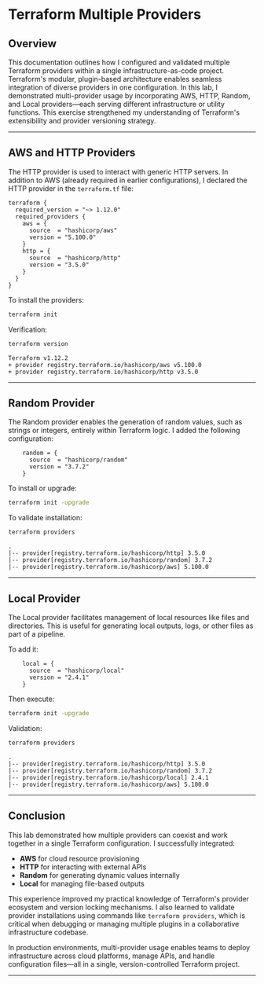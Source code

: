 # Terraform Multiple Providers

## Overview

This documentation outlines how I configured and validated multiple Terraform providers within a single infrastructure-as-code project. Terraform's modular, plugin-based architecture enables seamless integration of diverse providers in one configuration. In this lab, I demonstrated multi-provider usage by incorporating AWS, HTTP, Random, and Local providers—each serving different infrastructure or utility functions. This exercise strengthened my understanding of Terraform's extensibility and provider versioning strategy.

---

## AWS and HTTP Providers

The HTTP provider is used to interact with generic HTTP servers. In addition to AWS (already required in earlier configurations), I declared the HTTP provider in the `terraform.tf` file:

```hcl
terraform {
  required_version = "~> 1.12.0"
  required_providers {
    aws = {
      source  = "hashicorp/aws"
      version = "5.100.0"
    }
    http = {
      source  = "hashicorp/http"
      version = "3.5.0"
    }
  }
}
```

To install the providers:

```bash
terraform init
```

Verification:

```bash
terraform version
```

```text
Terraform v1.12.2
+ provider registry.terraform.io/hashicorp/aws v5.100.0
+ provider registry.terraform.io/hashicorp/http v3.5.0
```

---

## Random Provider

The Random provider enables the generation of random values, such as strings or integers, entirely within Terraform logic. I added the following configuration:

```hcl
    random = {
      source  = "hashicorp/random"
      version = "3.7.2"
    }
```

To install or upgrade:

```bash
terraform init -upgrade
```

To validate installation:

```bash
terraform providers
```

```text
.
|-- provider[registry.terraform.io/hashicorp/http] 3.5.0
|-- provider[registry.terraform.io/hashicorp/random] 3.7.2
|-- provider[registry.terraform.io/hashicorp/aws] 5.100.0
```

---

## Local Provider

The Local provider facilitates management of local resources like files and directories. This is useful for generating local outputs, logs, or other files as part of a pipeline.

To add it:

```hcl
    local = {
      source  = "hashicorp/local"
      version = "2.4.1"
    }
```

Then execute:

```bash
terraform init -upgrade
```

Validation:

```bash
terraform providers
```

```text
.
|-- provider[registry.terraform.io/hashicorp/http] 3.5.0
|-- provider[registry.terraform.io/hashicorp/random] 3.7.2
|-- provider[registry.terraform.io/hashicorp/local] 2.4.1
|-- provider[registry.terraform.io/hashicorp/aws] 5.100.0
```

---

## Conclusion

This lab demonstrated how multiple providers can coexist and work together in a single Terraform configuration. I successfully integrated:

- **AWS** for cloud resource provisioning
- **HTTP** for interacting with external APIs
- **Random** for generating dynamic values internally
- **Local** for managing file-based outputs

This experience improved my practical knowledge of Terraform's provider ecosystem and version locking mechanisms. I also learned to validate provider installations using commands like `terraform providers`, which is critical when debugging or managing multiple plugins in a collaborative infrastructure codebase.

In production environments, multi-provider usage enables teams to deploy infrastructure across cloud platforms, manage APIs, and handle configuration files—all in a single, version-controlled Terraform project.

---
